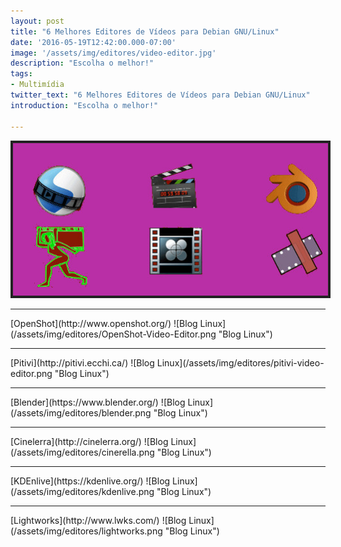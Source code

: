 ```yaml
---
layout: post
title: "6 Melhores Editores de Vídeos para Debian GNU/Linux"
date: '2016-05-19T12:42:00.000-07:00'
image: '/assets/img/editores/video-editor.jpg'
description: "Escolha o melhor!"
tags:
- Multimídia
twitter_text: "6 Melhores Editores de Vídeos para Debian GNU/Linux"
introduction: "Escolha o melhor!"

---
```


<style>
img {border: 4px solid #222;}
</style>

![Blog Linux](/assets/img/editores/video-editor.jpg "Blog Linux")
<hr />
[OpenShot](http://www.openshot.org/)
![Blog Linux](/assets/img/editores/OpenShot-Video-Editor.png "Blog Linux")
<hr />
[Pitivi](http://pitivi.ecchi.ca/)
![Blog Linux](/assets/img/editores/pitivi-video-editor.png "Blog Linux")
<hr />
[Blender](https://www.blender.org/)
![Blog Linux](/assets/img/editores/blender.png "Blog Linux")
<hr />
[Cinelerra](http://cinelerra.org/)
![Blog Linux](/assets/img/editores/cinerella.png "Blog Linux")
<hr />
[KDEnlive](https://kdenlive.org/)
![Blog Linux](/assets/img/editores/kdenlive.png "Blog Linux")
<hr />
[Lightworks](http://www.lwks.com/)
![Blog Linux](/assets/img/editores/lightworks.png "Blog Linux")
